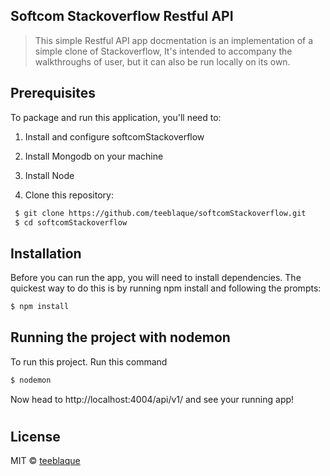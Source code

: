 
## Softcom Stackoverflow Restful API

> This simple Restful API app docmentation is an implementation of a simple clone of Stackoverflow, It's intended to accompany the walkthroughs of user, but it can also be run locally on its own.

## Prerequisites

To package and run this application, you'll need to:

1. Install and configure softcomStackoverflow

2. Install Mongodb on your machine

3. Install Node

4. Clone this repository:

```sh
 $ git clone https://github.com/teeblaque/softcomStackoverflow.git
 $ cd softcomStackoverflow
```

## Installation

Before you can run the app, you will need to install dependencies. The quickest way to do this is by running npm install and following the prompts:

```sh
$ npm install 
```

## Running the project with nodemon

To run this project. Run this command
 ```sh
$ nodemon 
```

Now head to http://localhost:4004/api/v1/ and see your running app!

#
## License

MIT © [teeblaque](https://github.com/teeblaque)
